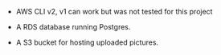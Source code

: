 - AWS CLI v2, v1 can work but was not tested for this project

- A RDS database running Postgres.

- A S3 bucket for hosting uploaded pictures.
